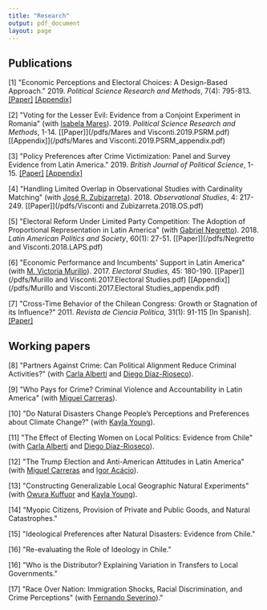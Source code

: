 ```yaml
---
title: "Research"
output: pdf_document
layout: page
---
```


## Publications

[1] "Economic Perceptions and Electoral Choices: A Design-Based Approach." 2019. *Political Science Research and Methods*, 7(4): 795-813. [[Paper]](/pdfs/Visconti.2019.PSRM.pdf) [[Appendix]](/pdfs/Visconti.2019.PSRM_appendix.pdf)

[2] "Voting for the Lesser Evil: Evidence from a Conjoint Experiment in Romania" (with [Isabela Mares](https://politicalscience.yale.edu/people/isabela-mares)). 2019. *Political Science Research and Methods*, 1-14. [[Paper]](/pdfs/Mares and Visconti.2019.PSRM.pdf) [[Appendix]](/pdfs/Mares and Visconti.2019.PSRM_appendix.pdf)

[3] "Policy Preferences after Crime Victimization: Panel and Survey Evidence from Latin America." 2019. *British Journal of Political Science*, 1-15. [[Paper]](/pdfs/Visconti.2019.BJPS.pdf) [[Appendix]](/pdfs/Visconti.2019.BJPS_appendix.pdf)

[4] "Handling Limited Overlap in Observational Studies with Cardinality Matching" (with [José R. Zubizarreta](http://jrzubizarreta.com/)). 2018. *Observational Studies*, 4: 217-249. [[Paper]](/pdfs/Visconti and Zubizarreta.2018.OS.pdf)

[5] "Electoral Reform Under Limited Party Competition: The Adoption of Proportional Representation in Latin America" (with [Gabriel Negretto](http://www.cienciapolitica.uc.cl/profesores/planta-academica/negretto-gabriel)). 2018. *Latin American Politics and Society*, 60(1): 27-51. [[Paper]](/pdfs/Negretto and Visconti.2018.LAPS.pdf)

[6] "Economic Performance and Incumbents' Support in Latin America" (with [M. Victoria Murillo](https://mariavictoriamurillo.com/)). 2017. *Electoral Studies*, 45: 180-190. [[Paper]](/pdfs/Murillo and Visconti.2017.Electoral Studies.pdf) [[Appendix]](/pdfs/Murillo and Visconti.2017.Electoral Studies_appendix.pdf) 

[7] "Cross-Time Behavior of the Chilean Congress: Growth or Stagnation of its Influence?" 2011. *Revista de Ciencia Politica*, 31(1): 91-115 [In Spanish]. 
[[Paper]](/pdfs/Visconti.2011.RCP.pdf)

## Working papers

[8] "Partners Against Crime: Can Political Alignment Reduce Criminal Activities?" (with [Carla Alberti](http://www.cienciapolitica.uc.cl/profesores/planta-academica/alberti-carla) and [Diego Díaz-Rioseco](http://gobierno.uc.cl/es/escuela2/profesores/49-diaz-diego)). 
	
[9] "Who Pays for Crime? Criminal Violence and Accountability in Latin America" (with [Miguel Carreras](https://www.miguelcarreras.com/)).

[10] "Do Natural Disasters Change People’s Perceptions and Preferences about Climate Change?" (with [Kayla Young](https://cla.purdue.edu/directory/profiles/kayla-young.html)).

[11] "The Effect of Electing Women on Local Politics: Evidence from Chile" (with [Carla Alberti](http://www.cienciapolitica.uc.cl/profesores/planta-academica/alberti-carla) and [Diego Díaz-Rioseco](http://gobierno.uc.cl/es/escuela2/profesores/49-diaz-diego)). 

[12] "The Trump Election and Anti-American Attitudes in Latin America" (with [Miguel Carreras](https://www.miguelcarreras.com/) and [Igor Acácio](https://ucriverside.academia.edu/IgorAcacio)).

[13] "Constructing Generalizable Local Geographic Natural Experiments" (with [Owura Kuffuor](https://cla.purdue.edu/directory/profiles/owura-kuffuor.html) and [Kayla Young](https://cla.purdue.edu/directory/profiles/kayla-young.html)).
	
[14] "Myopic Citizens, Provision of Private and Public Goods, and Natural Catastrophes." 

[15] "Ideological Preferences after Natural Disasters: Evidence from Chile." 

[16] "Re-evaluating the Role of Ideology in Chile." 

[16] "Who is the Distributor? Explaining Variation in Transfers to Local Governments." 

[17] "Race Over Nation: Immigration Shocks, Racial Discrimination, and Crime Perceptions" (with [Fernando Severino](https://myaccount.umn.edu/lookup?SET_INSTITUTION=&UID=sever564))."

